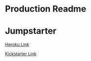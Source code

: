 # Production Readme

# Jumpstarter

[Heroku Link](#)

[Kickstarter Link](http://www.kickstarter.com)
